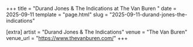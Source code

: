 +++
title = "Durand Jones & The Indications at The Van Buren "
date = 2025-09-11
template = "page.html"
slug = "2025-09-11-durand-jones-the-indications"

[extra]
artist = "Durand Jones & The Indications"
venue = "The Van Buren"
venue_url = "https://www.thevanburen.com/"
+++
